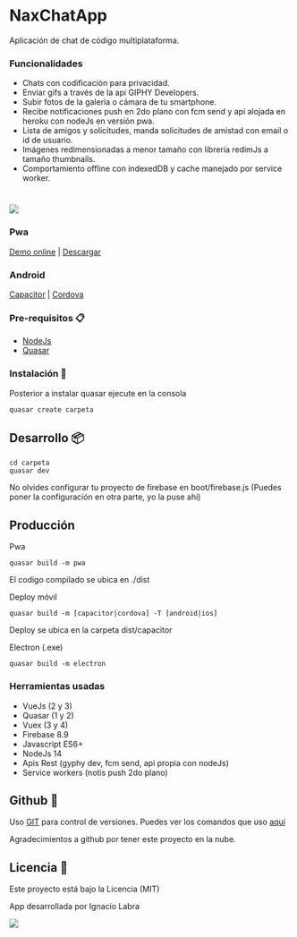 # NaxChatApp

Aplicación de chat de código multiplataforma.

### Funcionalidades

* Chats con codificación para privacidad.
* Enviar gifs a través de la api GIPHY Developers.
* Subir fotos de la galería o cámara de tu smartphone.
* Recibe notificaciones push en 2do plano con fcm send y api alojada en heroku con nodeJs en versión pwa.
* Lista de amigos y solicitudes, manda solicitudes de amistad con email o id de usuario.
* Imágenes redimensionadas a menor tamaño con librería redimJs a tamaño thumbnails.
* Comportamiento offline con indexedDB y cache manejado por service worker.

#
![](./public/NaxChatApp.gif)

### Pwa

[Demo online](https://asdf-3e590.web.app/) | [Descargar](./dist/Pwa/)

### Android

[Capacitor](./dist/Android/naxChat_Capacitor_1.4.apk) | [Cordova ](./dist/Android/naxChat_Cordova_1.36.apk)

### Pre-requisitos 📋

* [NodeJs](https://nodejs.org/es/)
* [Quasar](https://quasar.dev/quasar-cli/installation)

### Instalación 🔧

Posterior a instalar quasar ejecute en la consola
```
quasar create carpeta
```

## Desarrollo 📦


```shell
cd carpeta
quasar dev
```
No olvides configurar tu proyecto de firebase en boot/firebase.js (Puedes poner la configuración en otra parte, yo la puse ahí)

## Producción

Pwa
```
quasar build -m pwa
```
El codigo compilado se ubica en ./dist

Deploy móvil
```
quasar build -m [capacitor|cordova] -T [android|ios]
```

Deploy se ubica en la carpeta dist/capacitor

Electron (.exe)
```
quasar build -m electron
```

### Herramientas usadas

* VueJs (2 y 3)
* Quasar (1 y 2)
* Vuex (3 y 4)
* Firebase 8.9
* Javascript ES6+
* NodeJs 14
* Apis Rest (gyphy dev, fcm send, api propia con nodeJs)
* Service workers (notis push 2do plano)

## Github 📌

Uso [GIT](https://git-scm.com/) para control de versiones.
Puedes ver los comandos que uso [aqui](https://nacholabraweb.000webhostapp.com/Tutoriales#/Github)

Agradecimientos a github por tener este proyecto en la nube.

## Licencia 📄

Este proyecto está bajo la Licencia (MIT)

App desarrollada por Ignacio Labra

![](https://raw.githubusercontent.com/naxo25/App-Chat-Quasar-VueJs-Firebase/6f1020b77b2abfcdcf4f7c50125ffedd957a584e/assets/quasar-logo-full1.svg)

